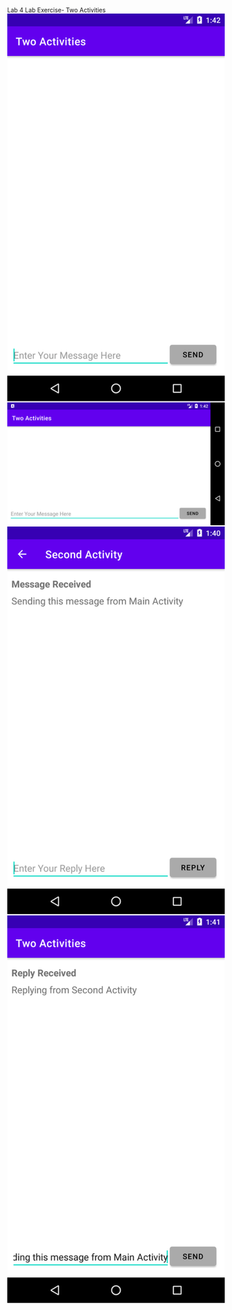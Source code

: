 Lab 4 Lab Exercise- Two Activities <br>
![Screenshot of first look of Two Activities application](./FirstView.png) <br>
![Screenshot of Landscape view of Two Activities application](./LandscapeView.png) <br>
![Screenshot of sending message from Main Activity to Second Activity in Two Activities application](./SendingMessage.png) <br>
![Screenshot of replying message from Second Activity and Displaying in the Main Activity in Two Activities application](./ReplyRecieved.png) <br>

